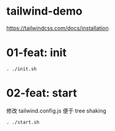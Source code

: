 # tailwind-demo

https://tailwindcss.com/docs/installation

# 01-feat: init

```
. ./init.sh
```

# 02-feat: start

修改 tailwind.config.js 便于 tree shaking

```
. ./start.sh
```
